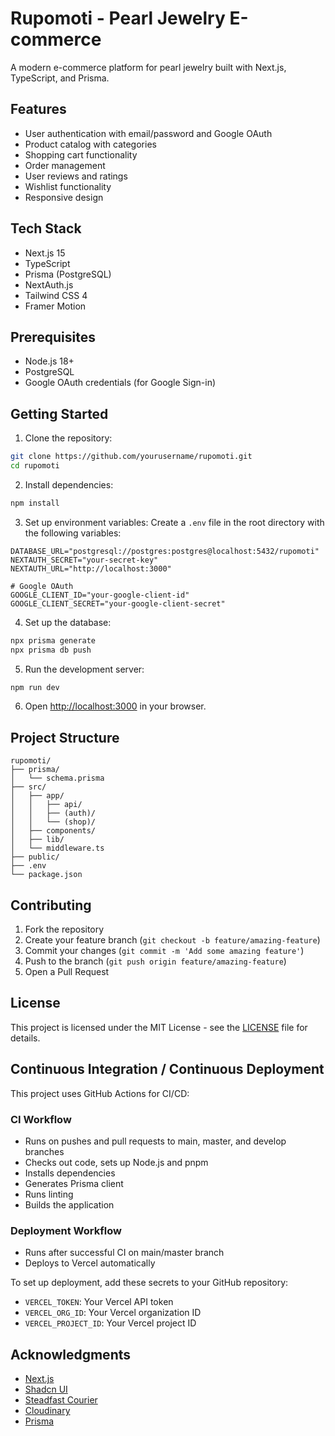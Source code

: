# Rupomoti - Pearl Jewelry E-commerce

A modern e-commerce platform for pearl jewelry built with Next.js, TypeScript, and Prisma.

## Features

- User authentication with email/password and Google OAuth
- Product catalog with categories
- Shopping cart functionality
- Order management
- User reviews and ratings
- Wishlist functionality
- Responsive design

## Tech Stack

- Next.js 15
- TypeScript
- Prisma (PostgreSQL)
- NextAuth.js
- Tailwind CSS 4
- Framer Motion

## Prerequisites

- Node.js 18+
- PostgreSQL
- Google OAuth credentials (for Google Sign-in)

## Getting Started

1. Clone the repository:
```bash
git clone https://github.com/yourusername/rupomoti.git
cd rupomoti
```

2. Install dependencies:
```bash
npm install
```

3. Set up environment variables:
Create a `.env` file in the root directory with the following variables:
```env
DATABASE_URL="postgresql://postgres:postgres@localhost:5432/rupomoti"
NEXTAUTH_SECRET="your-secret-key"
NEXTAUTH_URL="http://localhost:3000"

# Google OAuth
GOOGLE_CLIENT_ID="your-google-client-id"
GOOGLE_CLIENT_SECRET="your-google-client-secret"
```

4. Set up the database:
```bash
npx prisma generate
npx prisma db push
```

5. Run the development server:
```bash
npm run dev
```

6. Open [http://localhost:3000](http://localhost:3000) in your browser.

## Project Structure

```
rupomoti/
├── prisma/
│   └── schema.prisma
├── src/
│   ├── app/
│   │   ├── api/
│   │   ├── (auth)/
│   │   └── (shop)/
│   ├── components/
│   ├── lib/
│   └── middleware.ts
├── public/
├── .env
└── package.json
```

## Contributing

1. Fork the repository
2. Create your feature branch (`git checkout -b feature/amazing-feature`)
3. Commit your changes (`git commit -m 'Add some amazing feature'`)
4. Push to the branch (`git push origin feature/amazing-feature`)
5. Open a Pull Request

## License

This project is licensed under the MIT License - see the [LICENSE](LICENSE) file for details.

## Continuous Integration / Continuous Deployment

This project uses GitHub Actions for CI/CD:

### CI Workflow
- Runs on pushes and pull requests to main, master, and develop branches
- Checks out code, sets up Node.js and pnpm
- Installs dependencies
- Generates Prisma client
- Runs linting
- Builds the application

### Deployment Workflow
- Runs after successful CI on main/master branch
- Deploys to Vercel automatically

To set up deployment, add these secrets to your GitHub repository:
- `VERCEL_TOKEN`: Your Vercel API token
- `VERCEL_ORG_ID`: Your Vercel organization ID
- `VERCEL_PROJECT_ID`: Your Vercel project ID

## Acknowledgments

- [Next.js](https://nextjs.org/)
- [Shadcn UI](https://ui.shadcn.com/)
- [Steadfast Courier](https://steadfast.com.bd/)
- [Cloudinary](https://cloudinary.com/)
- [Prisma](https://www.prisma.io/)

  
